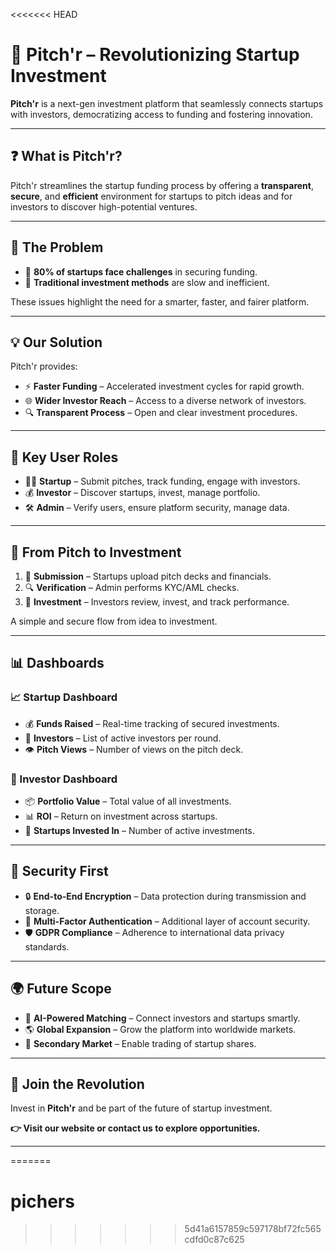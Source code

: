 <<<<<<< HEAD
# 🚀 Pitch'r – Revolutionizing Startup Investment

**Pitch'r** is a next-gen investment platform that seamlessly connects startups with investors, democratizing access to funding and fostering innovation.

---

## ❓ What is Pitch'r?

Pitch'r streamlines the startup funding process by offering a **transparent**, **secure**, and **efficient** environment for startups to pitch ideas and for investors to discover high-potential ventures.

---

## 🧩 **The Problem**

- 💸 **80% of startups face challenges** in securing funding.  
- 🐢 **Traditional investment methods** are slow and inefficient.

These issues highlight the need for a smarter, faster, and fairer platform.

---

## 💡 **Our Solution**

Pitch'r provides:

- ⚡ **Faster Funding** – Accelerated investment cycles for rapid growth.  
- 🌐 **Wider Investor Reach** – Access to a diverse network of investors.  
- 🔍 **Transparent Process** – Open and clear investment procedures.

---

## 👥 **Key User Roles**

- 👨‍💼 **Startup** – Submit pitches, track funding, engage with investors.  
- 💰 **Investor** – Discover startups, invest, manage portfolio.  
- 🛠️ **Admin** – Verify users, ensure platform security, manage data.

---

## 🔄 **From Pitch to Investment**

1. 📝 **Submission** – Startups upload pitch decks and financials.  
2. 🔍 **Verification** – Admin performs KYC/AML checks.  
3. 💸 **Investment** – Investors review, invest, and track performance.

A simple and secure flow from idea to investment.

---

## 📊 **Dashboards**

### 📈 Startup Dashboard
- 💰 **Funds Raised** – Real-time tracking of secured investments.  
- 👥 **Investors** – List of active investors per round.  
- 👁️ **Pitch Views** – Number of views on the pitch deck.

### 🧾 Investor Dashboard
- 📦 **Portfolio Value** – Total value of all investments.  
- 📊 **ROI** – Return on investment across startups.  
- 🚀 **Startups Invested In** – Number of active investments.

---

## 🔐 **Security First**

- 🔒 **End-to-End Encryption** – Data protection during transmission and storage.  
- 🔑 **Multi-Factor Authentication** – Additional layer of account security.  
- 🛡️ **GDPR Compliance** – Adherence to international data privacy standards.

---

## 🌍 **Future Scope**

- 🤖 **AI-Powered Matching** – Connect investors and startups smartly.  
- 🌎 **Global Expansion** – Grow the platform into worldwide markets.  
- 🔁 **Secondary Market** – Enable trading of startup shares.

---

## 📢 **Join the Revolution**

Invest in **Pitch'r** and be part of the future of startup investment.

**👉 Visit our website or contact us to explore opportunities.**

---

=======
# pichers
>>>>>>> 5d41a6157859c597178bf72fc565cdfd0c87c625
